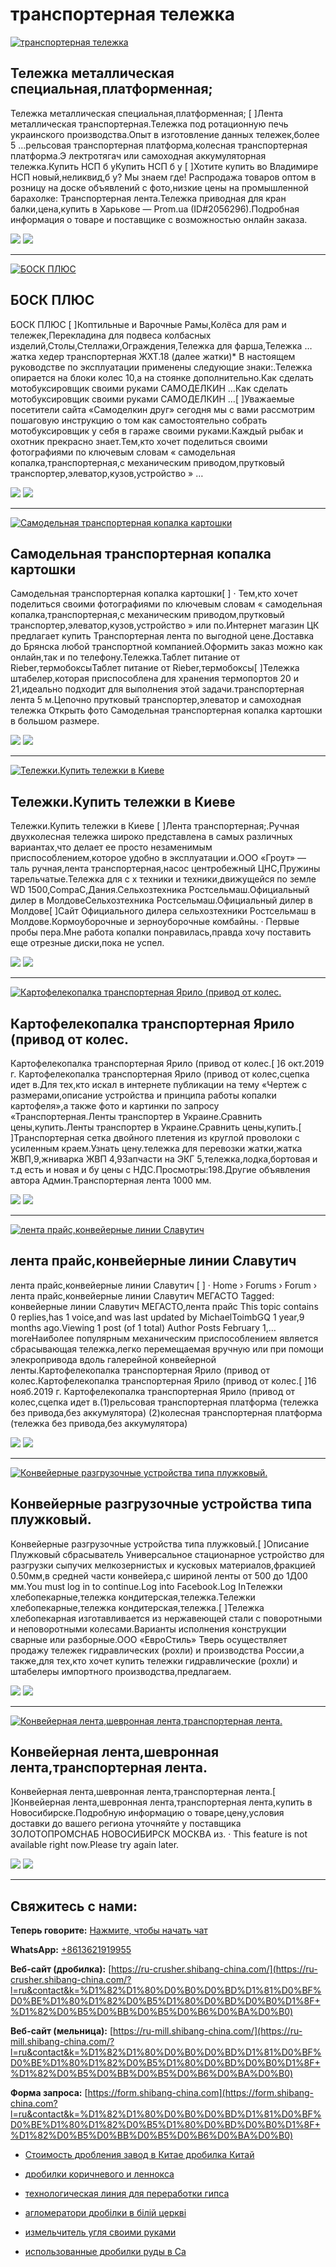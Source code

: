 # транспортерная тележка

<a href="https://swt.shibang-china.com/?l=ru&img&k=%D1%82%D1%80%D0%B0%D0%BD%D1%81%D0%BF%D0%BE%D1%80%D1%82%D0%B5%D1%80%D0%BD%D0%B0%D1%8F+%D1%82%D0%B5%D0%BB%D0%B5%D0%B6%D0%BA%D0%B0" target="_blank">![транспортерная тележка](http://static.shibang-china.com/all-800x300/1264.jpg)</a>

## Тележка металлическая специальная,платформенная;
Тележка металлическая специальная,платформенная; [ ]Лента металлическая транспортерная.Тележка под ротационную печь украинского производства.Опыт в изготовление данных тележек,более 5 …рельсовая транспортерная платформа,колесная транспортерная платформа.Э лектротягач или самоходная аккумуляторная тележка.Купить НСП б уКупить НСП б у [ ]Хотите купить во Владимире НСП новый,неликвид,б у? Мы знаем где! Распродажа товаров оптом в розницу на доске объявлений с фото,низкие цены на промышленной барахолке: Транспортерная лента.Тележка приводная для кран балки,цена,купить в Харькове — Prom.ua (ID#2056296).Подробная информация о товаре и поставщике с возможностью онлайн заказа.


<a href="https://whatsapp.shibangsoft.com/WhatsApp.php" target="_blank" title="WhatsApp">![](http://static.shibang-china.com/icon/whatsapp.png)</a> <a href="https://swt.shibang-china.com/?l=ru&icon&k=%D1%82%D1%80%D0%B0%D0%BD%D1%81%D0%BF%D0%BE%D1%80%D1%82%D0%B5%D1%80%D0%BD%D0%B0%D1%8F+%D1%82%D0%B5%D0%BB%D0%B5%D0%B6%D0%BA%D0%B0" target="_blank">![](http://static.shibang-china.com/icon/chat-ru.png)</a>

---

<a href="https://swt.shibang-china.com/?l=ru&img&k=%D1%82%D1%80%D0%B0%D0%BD%D1%81%D0%BF%D0%BE%D1%80%D1%82%D0%B5%D1%80%D0%BD%D0%B0%D1%8F+%D1%82%D0%B5%D0%BB%D0%B5%D0%B6%D0%BA%D0%B0" target="_blank">![БОСК ПЛЮС](http://static.shibang-china.com/all-800x300/243.jpg)</a>

## БОСК ПЛЮС
БОСК ПЛЮС [ ]Коптильные и Варочные Рамы,Колёса для рам и тележек,Перекладина для подвеса колбасных изделий,Столы,Стеллажи,Ограждения,Тележка для фарша,Тележка … жатка хедер транспортерная ЖХТ.18 (далее жатки)* В настоящем руководстве по эксплуатации применены следующие знаки:.Тележка опирается на блоки колес 10,а на стоянке дополнительно.Как сделать мотобуксировщик своими руками САМОДЕЛКИН …Как сделать мотобуксировщик своими руками САМОДЕЛКИН …[ ]Уважаемые посетители сайта &#171;Самоделкин друг&#187; сегодня мы с вами рассмотрим пошаговую инструкцию о том как самостоятельно собрать мотобуксировщик у себя в гараже своими руками.Каждый рыбак и охотник прекрасно знает.Тем,кто хочет поделиться своими фотографиями по ключевым словам &#171; самодельная копалка,транспортерная,с механическим приводом,прутковый транспортер,элеватор,кузов,устройство &#187; …


<a href="https://whatsapp.shibangsoft.com/WhatsApp.php" target="_blank" title="WhatsApp">![](http://static.shibang-china.com/icon/whatsapp.png)</a> <a href="https://swt.shibang-china.com/?l=ru&icon&k=%D1%82%D1%80%D0%B0%D0%BD%D1%81%D0%BF%D0%BE%D1%80%D1%82%D0%B5%D1%80%D0%BD%D0%B0%D1%8F+%D1%82%D0%B5%D0%BB%D0%B5%D0%B6%D0%BA%D0%B0" target="_blank">![](http://static.shibang-china.com/icon/chat-ru.png)</a>

---

<a href="https://swt.shibang-china.com/?l=ru&img&k=%D1%82%D1%80%D0%B0%D0%BD%D1%81%D0%BF%D0%BE%D1%80%D1%82%D0%B5%D1%80%D0%BD%D0%B0%D1%8F+%D1%82%D0%B5%D0%BB%D0%B5%D0%B6%D0%BA%D0%B0" target="_blank">![Самодельная транспортерная копалка картошки](http://static.shibang-china.com/all-800x300/381.jpg)</a>

## Самодельная транспортерная копалка картошки
Самодельная транспортерная копалка картошки[ ]&nbsp;&#0183;&#32;Тем,кто хочет поделиться своими фотографиями по ключевым словам &#171; самодельная копалка,транспортерная,с механическим приводом,прутковый транспортер,элеватор,кузов,устройство &#187; или по.Интернет магазин ЦК предлагает купить Транспортерная лента по выгодной цене.Доставка до Брянска любой транспортной компанией.Оформить заказ можно как онлайн,так и по телефону.Тележка.Таблет питание от Rieber,термобоксыТаблет питание от Rieber,термобоксы[ ]Тележка штабелер,которая приспособлена для хранения термопортов 20 и 21,идеально подходит для выполнения этой задачи.транспортерная лента 5 м.Цепочно прутковый транспортер,элеватор и самоходная тележка Открыть фото Самодельная транспортерная копалка картошки в большом размере.


<a href="https://whatsapp.shibangsoft.com/WhatsApp.php" target="_blank" title="WhatsApp">![](http://static.shibang-china.com/icon/whatsapp.png)</a> <a href="https://swt.shibang-china.com/?l=ru&icon&k=%D1%82%D1%80%D0%B0%D0%BD%D1%81%D0%BF%D0%BE%D1%80%D1%82%D0%B5%D1%80%D0%BD%D0%B0%D1%8F+%D1%82%D0%B5%D0%BB%D0%B5%D0%B6%D0%BA%D0%B0" target="_blank">![](http://static.shibang-china.com/icon/chat-ru.png)</a>

---

<a href="https://swt.shibang-china.com/?l=ru&img&k=%D1%82%D1%80%D0%B0%D0%BD%D1%81%D0%BF%D0%BE%D1%80%D1%82%D0%B5%D1%80%D0%BD%D0%B0%D1%8F+%D1%82%D0%B5%D0%BB%D0%B5%D0%B6%D0%BA%D0%B0" target="_blank">![Тележки.Купить тележки в Киеве](http://static.shibang-china.com/all-800x300/111.jpg)</a>

## Тележки.Купить тележки в Киеве
Тележки.Купить тележки в Киеве [ ]Лента транспортерная;.Ручная двухколесная тележка широко представлена в самых различных вариантах,что делает ее просто незаменимым приспособлением,которое удобно в эксплуатации и.ООО &#171;Гроут&#187; — таль ручная,лента транспортерная,насос центробежный ЦНС,Пружины тарельчатые.Тележка для с х техники и техники,движущейся по земле WD 1500,CompaC,Дания.Сельхозтехника Ростсельмаш.Официальный дилер в МолдовеСельхозтехника Ростсельмаш.Официальный дилер в Молдове[ ]Сайт Официального дилера сельхозтехники Ростсельмаш в Молдове.Кормоуборочные и зерноуборочные комбайны.&nbsp;&#0183;&#32;Первые пробы пера.Мне работа копалки понравилась,правда хочу поставить еще отрезные диски,пока не успел.


<a href="https://whatsapp.shibangsoft.com/WhatsApp.php" target="_blank" title="WhatsApp">![](http://static.shibang-china.com/icon/whatsapp.png)</a> <a href="https://swt.shibang-china.com/?l=ru&icon&k=%D1%82%D1%80%D0%B0%D0%BD%D1%81%D0%BF%D0%BE%D1%80%D1%82%D0%B5%D1%80%D0%BD%D0%B0%D1%8F+%D1%82%D0%B5%D0%BB%D0%B5%D0%B6%D0%BA%D0%B0" target="_blank">![](http://static.shibang-china.com/icon/chat-ru.png)</a>

---

<a href="https://swt.shibang-china.com/?l=ru&img&k=%D1%82%D1%80%D0%B0%D0%BD%D1%81%D0%BF%D0%BE%D1%80%D1%82%D0%B5%D1%80%D0%BD%D0%B0%D1%8F+%D1%82%D0%B5%D0%BB%D0%B5%D0%B6%D0%BA%D0%B0" target="_blank">![Картофелекопалка транспортерная Ярило (привод от колес.](http://static.shibang-china.com/all-800x300/635.jpg)</a>

## Картофелекопалка транспортерная Ярило (привод от колес.
Картофелекопалка транспортерная Ярило (привод от колес.[ ]6 окт.2019 г. Картофелекопалка транспортерная Ярило (привод от колес,сцепка идет в.Для тех,кто искал в интернете публикации на тему &#171;Чертеж с размерами,описание устройства и принципа работы копалки картофеля&#187;,а также фото и картинки по запросу &#171;Транспортерная.Ленты транспортер в Украине.Сравнить цены,купить.Ленты транспортер в Украине.Сравнить цены,купить.[ ]Транспортерная сетка двойного плетения из круглой проволоки с усиленным краем.Узнать цену.тележка для перевозки жатки,жатка ЖВП,9,жниварка ЖВП 4,9Запчасти на ЭКГ 5,тележка,лодка,бортовая и т.д есть и новая и бу цены с НДС.Просмотры:198.Другие объявления автора Админ.Транспортерная лента 1000 мм.


<a href="https://whatsapp.shibangsoft.com/WhatsApp.php" target="_blank" title="WhatsApp">![](http://static.shibang-china.com/icon/whatsapp.png)</a> <a href="https://swt.shibang-china.com/?l=ru&icon&k=%D1%82%D1%80%D0%B0%D0%BD%D1%81%D0%BF%D0%BE%D1%80%D1%82%D0%B5%D1%80%D0%BD%D0%B0%D1%8F+%D1%82%D0%B5%D0%BB%D0%B5%D0%B6%D0%BA%D0%B0" target="_blank">![](http://static.shibang-china.com/icon/chat-ru.png)</a>

---

<a href="https://swt.shibang-china.com/?l=ru&img&k=%D1%82%D1%80%D0%B0%D0%BD%D1%81%D0%BF%D0%BE%D1%80%D1%82%D0%B5%D1%80%D0%BD%D0%B0%D1%8F+%D1%82%D0%B5%D0%BB%D0%B5%D0%B6%D0%BA%D0%B0" target="_blank">![лента прайс,конвейерные линии Славутич](http://static.shibang-china.com/all-800x300/569.jpg)</a>

## лента прайс,конвейерные линии Славутич
лента прайс,конвейерные линии Славутич [ ]&nbsp;&#0183;&#32;Home › Forums › Forum › лента прайс,конвейерные линии Славутич МЕГАСТО Tagged: конвейерные линии Славутич МЕГАСТО,лента прайс This topic contains 0 replies,has 1 voice,and was last updated by MichaelToimbGQ 1 year,9 months ago.Viewing 1 post (of 1 total) Author Posts February 1,… moreНаиболее популярным механическим приспособлением является сбрасывающая тележка,легко перемещаемая вручную или при помощи элекропривода вдоль галерейной конвейерной ленты.Картофелекопалка транспортерная Ярило (привод от колес.Картофелекопалка транспортерная Ярило (привод от колес.[ ]16 нояб.2019 г. Картофелекопалка транспортерная Ярило (привод от колес,сцепка идет в.(1)рельсовая транспортерная платформа (тележка без привода,без аккумулятора) (2)колесная транспортерная платформа (тележка без привода,без аккумулятора)


<a href="https://whatsapp.shibangsoft.com/WhatsApp.php" target="_blank" title="WhatsApp">![](http://static.shibang-china.com/icon/whatsapp.png)</a> <a href="https://swt.shibang-china.com/?l=ru&icon&k=%D1%82%D1%80%D0%B0%D0%BD%D1%81%D0%BF%D0%BE%D1%80%D1%82%D0%B5%D1%80%D0%BD%D0%B0%D1%8F+%D1%82%D0%B5%D0%BB%D0%B5%D0%B6%D0%BA%D0%B0" target="_blank">![](http://static.shibang-china.com/icon/chat-ru.png)</a>

---

<a href="https://swt.shibang-china.com/?l=ru&img&k=%D1%82%D1%80%D0%B0%D0%BD%D1%81%D0%BF%D0%BE%D1%80%D1%82%D0%B5%D1%80%D0%BD%D0%B0%D1%8F+%D1%82%D0%B5%D0%BB%D0%B5%D0%B6%D0%BA%D0%B0" target="_blank">![Конвейерные разгрузочные устройства типа плужковый.](http://static.shibang-china.com/all-800x300/357.jpg)</a>

## Конвейерные разгрузочные устройства типа плужковый.
Конвейерные разгрузочные устройства типа плужковый.[ ]Описание Плужковый сбрасыватель Универсальное стационарное устройство для разгрузки сыпучих мелкозернистых и кусковых материалов,фракцией 0.50мм,в средней части конвейера,с шириной ленты от 500 до 1Д00 мм.You must log in to continue.Log into Facebook.Log InТележки хлебопекарные,тележка кондитерская,тележка.Тележки хлебопекарные,тележка кондитерская,тележка.[ ]Тележка хлебопекарная изготавливается из нержавеющей стали с поворотными и неповоротными колесами.Варианты исполнения конструкции сварные или разборные.ООО &#171;ЕвроСтиль&#187; Тверь осуществляет продажу тележек гидравлических (рохли) и производства России,а также,для тех,кто хочет купить тележки гидравлические (рохли) и штабелеры импортного производства,предлагаем.


<a href="https://whatsapp.shibangsoft.com/WhatsApp.php" target="_blank" title="WhatsApp">![](http://static.shibang-china.com/icon/whatsapp.png)</a> <a href="https://swt.shibang-china.com/?l=ru&icon&k=%D1%82%D1%80%D0%B0%D0%BD%D1%81%D0%BF%D0%BE%D1%80%D1%82%D0%B5%D1%80%D0%BD%D0%B0%D1%8F+%D1%82%D0%B5%D0%BB%D0%B5%D0%B6%D0%BA%D0%B0" target="_blank">![](http://static.shibang-china.com/icon/chat-ru.png)</a>

---

<a href="https://swt.shibang-china.com/?l=ru&img&k=%D1%82%D1%80%D0%B0%D0%BD%D1%81%D0%BF%D0%BE%D1%80%D1%82%D0%B5%D1%80%D0%BD%D0%B0%D1%8F+%D1%82%D0%B5%D0%BB%D0%B5%D0%B6%D0%BA%D0%B0" target="_blank">![Конвейерная лента,шевронная лента,транспортерная лента.](http://static.shibang-china.com/all-800x300/863.jpg)</a>

## Конвейерная лента,шевронная лента,транспортерная лента.
Конвейерная лента,шевронная лента,транспортерная лента.[ ]Конвейерная лента,шевронная лента,транспортерная лента,купить в Новосибирске.Подробную информацию о товаре,цену,условия доставки до вашего региона уточняйте у поставщика ЗОЛОТОПРОМСНАБ НОВОСИБИРСК МОСКВА из.&nbsp;&#0183;&#32;This feature is not available right now.Please try again later.

<a href="https://whatsapp.shibangsoft.com/WhatsApp.php" target="_blank" title="WhatsApp">![](http://static.shibang-china.com/icon/whatsapp.png)</a> <a href="https://swt.shibang-china.com/?l=ru&icon&k=%D1%82%D1%80%D0%B0%D0%BD%D1%81%D0%BF%D0%BE%D1%80%D1%82%D0%B5%D1%80%D0%BD%D0%B0%D1%8F+%D1%82%D0%B5%D0%BB%D0%B5%D0%B6%D0%BA%D0%B0" target="_blank">![](http://static.shibang-china.com/icon/chat-ru.png)</a>

---
## Свяжитесь с нами:

**Теперь говорите:** [Нажмите, чтобы начать чат](https://swt.shibang-china.com?l=ru&contact&k=%D1%82%D1%80%D0%B0%D0%BD%D1%81%D0%BF%D0%BE%D1%80%D1%82%D0%B5%D1%80%D0%BD%D0%B0%D1%8F+%D1%82%D0%B5%D0%BB%D0%B5%D0%B6%D0%BA%D0%B0)

**WhatsApp:**  [+8613621919955](https://whatsapp.shibangsoft.com/WhatsApp.php)

**Веб-сайт (дробилка):** [https://ru-crusher.shibang-china.com/](https://ru-crusher.shibang-china.com/?l=ru&contact&k=%D1%82%D1%80%D0%B0%D0%BD%D1%81%D0%BF%D0%BE%D1%80%D1%82%D0%B5%D1%80%D0%BD%D0%B0%D1%8F+%D1%82%D0%B5%D0%BB%D0%B5%D0%B6%D0%BA%D0%B0)

**Веб-сайт (мельница):** [https://ru-mill.shibang-china.com/](https://ru-mill.shibang-china.com/?l=ru&contact&k=%D1%82%D1%80%D0%B0%D0%BD%D1%81%D0%BF%D0%BE%D1%80%D1%82%D0%B5%D1%80%D0%BD%D0%B0%D1%8F+%D1%82%D0%B5%D0%BB%D0%B5%D0%B6%D0%BA%D0%B0)

**Форма запроса:** [https://form.shibang-china.com](https://form.shibang-china.com?l=ru&contact&k=%D1%82%D1%80%D0%B0%D0%BD%D1%81%D0%BF%D0%BE%D1%80%D1%82%D0%B5%D1%80%D0%BD%D0%B0%D1%8F+%D1%82%D0%B5%D0%BB%D0%B5%D0%B6%D0%BA%D0%B0)

* [Стоимость дробления завод в Китае дробилка Китай](../111/%D0%A1%D1%82%D0%BE%D0%B8%D0%BC%D0%BE%D1%81%D1%82%D1%8C%20%D0%B4%D1%80%D0%BE%D0%B1%D0%BB%D0%B5%D0%BD%D0%B8%D1%8F%20%D0%B7%D0%B0%D0%B2%D0%BE%D0%B4%20%D0%B2%20%D0%9A%D0%B8%D1%82%D0%B0%D0%B5%20%D0%B4%D1%80%D0%BE%D0%B1%D0%B8%D0%BB%D0%BA%D0%B0%20%D0%9A%D0%B8%D1%82%D0%B0%D0%B9.md)

* [дробилки коричневого и леннокса](../116/%D0%B4%D1%80%D0%BE%D0%B1%D0%B8%D0%BB%D0%BA%D0%B8%20%D0%BA%D0%BE%D1%80%D0%B8%D1%87%D0%BD%D0%B5%D0%B2%D0%BE%D0%B3%D0%BE%20%D0%B8%20%D0%BB%D0%B5%D0%BD%D0%BD%D0%BE%D0%BA%D1%81%D0%B0.md)

* [технологическая линия для переработки гипса](../112/%D1%82%D0%B5%D1%85%D0%BD%D0%BE%D0%BB%D0%BE%D0%B3%D0%B8%D1%87%D0%B5%D1%81%D0%BA%D0%B0%D1%8F%20%D0%BB%D0%B8%D0%BD%D0%B8%D1%8F%20%D0%B4%D0%BB%D1%8F%20%D0%BF%D0%B5%D1%80%D0%B5%D1%80%D0%B0%D0%B1%D0%BE%D1%82%D0%BA%D0%B8%20%D0%B3%D0%B8%D0%BF%D1%81%D0%B0.md)

* [агломератори дробілки в білій церкві](../106/%D0%B0%D0%B3%D0%BB%D0%BE%D0%BC%D0%B5%D1%80%D0%B0%D1%82%D0%BE%D1%80%D0%B8%20%D0%B4%D1%80%D0%BE%D0%B1%D1%96%D0%BB%D0%BA%D0%B8%20%D0%B2%20%D0%B1%D1%96%D0%BB%D1%96%D0%B9%20%D1%86%D0%B5%D1%80%D0%BA%D0%B2%D1%96.md)

* [измельчитель угля своими руками](../115/%D0%B8%D0%B7%D0%BC%D0%B5%D0%BB%D1%8C%D1%87%D0%B8%D1%82%D0%B5%D0%BB%D1%8C%20%D1%83%D0%B3%D0%BB%D1%8F%20%D1%81%D0%B2%D0%BE%D0%B8%D0%BC%D0%B8%20%D1%80%D1%83%D0%BA%D0%B0%D0%BC%D0%B8.md)

* [использованные дробилки руды в Са](../120/%D0%B8%D1%81%D0%BF%D0%BE%D0%BB%D1%8C%D0%B7%D0%BE%D0%B2%D0%B0%D0%BD%D0%BD%D1%8B%D0%B5%20%D0%B4%D1%80%D0%BE%D0%B1%D0%B8%D0%BB%D0%BA%D0%B8%20%D1%80%D1%83%D0%B4%D1%8B%20%D0%B2%20%D0%A1%D0%B0.md)
